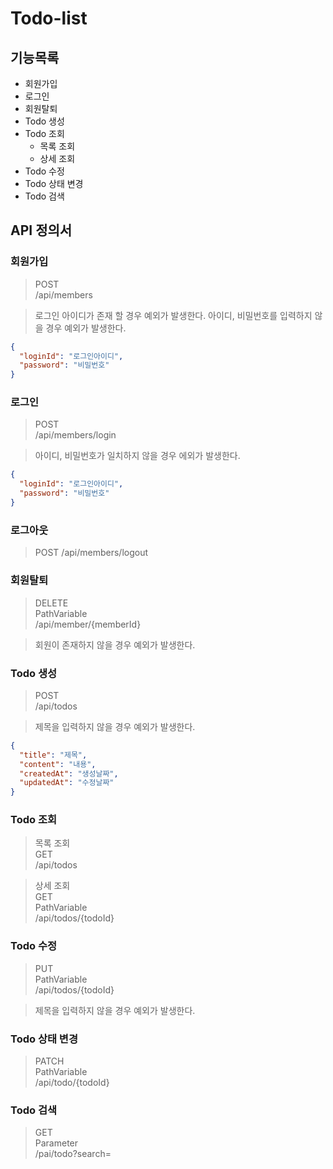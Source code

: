 # Todo-list

## 기능목록

- 회원가입
- 로그인
- 회원탈퇴
- Todo 생성
- Todo 조회
    - 목록 조회
    - 상세 조회
- Todo 수정
- Todo 상태 변경
- Todo 검색

## API 정의서

### 회원가입

> POST   
> /api/members

> 로그인 아이디가 존재 할 경우 예외가 발생한다.
> 아이디, 비밀번호를 입력하지 않을 경우 예외가 발생한다.

```json
{
  "loginId": "로그인아이디",
  "password": "비밀번호"
}
```

### 로그인

> POST   
> /api/members/login

> 아이디, 비밀번호가 일치하지 않을 경우 에외가 발생한다.

```json
{
  "loginId": "로그인아이디",
  "password": "비밀번호"
}
```

### 로그아웃

> POST
> /api/members/logout

### 회원탈퇴

> DELETE   
> PathVariable   
> /api/member/{memberId}

> 회원이 존재하지 않을 경우 예외가 발생한다.

### Todo 생성

> POST   
> /api/todos

> 제목을 입력하지 않을 경우 예외가 발생한다.

```json
{
  "title": "제목",
  "content": "내용",
  "createdAt": "생성날짜",
  "updatedAt": "수정날짜"
}
```

### Todo 조회

> 목록 조회   
> GET   
> /api/todos

> 상세 조회   
> GET   
> PathVariable   
> /api/todos/{todoId}

### Todo 수정

> PUT   
> PathVariable   
> /api/todos/{todoId}

> 제목을 입력하지 않을 경우 예외가 발생한다.

### Todo 상태 변경

> PATCH   
> PathVariable   
> /api/todo/{todoId}

### Todo 검색

> GET   
> Parameter   
> /pai/todo?search=